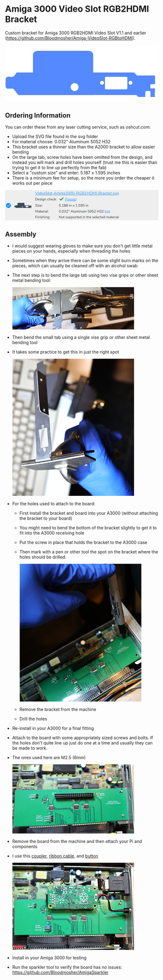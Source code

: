 # Amiga 3000 Video Slot RGB2HDMI Bracket
Custom bracket for Amiga 3000 RGB2HDMI Video Slot V1.1 and earlier (https://github.com/Bloodmosher/Amiga-VideoSlot-RGBtoHDMI).

![](a3k-pic1.png)

## Ordering Information
You can order these from any laser cutting service, such as oshcut.com:
- Upload the SVG file found in the svg folder
- For material choose: 0.032" Aluminum 5052 H32
- This bracket uses a thinner size than the A2000 bracket to allow easier bending
- On the large tab, screw holes have been omitted from the design, and instead you will mark and drill holes yourself (trust me this is easier than trying to get it to line up perfectly from the fab)
- Select a "custom size" and enter: 5.187 x 1.595 inches
- There is a minimum fee for setup, so the more you order the cheaper it works out per piece

![](oshcut-order-info.png)

## Assembly
- I would suggest wearing gloves to make sure you don't get little metal pieces on your hands, especially when threading the holes
- Sometimes when they arrive there can be some slight burn marks on the pieces, which can usually be cleaned off with an alcohol swab

- The next step is to bend the large tab using two vise grips or other sheet metal bending tool:

   ![](vise-grips-bend1.png)


- Then bend the small tab using a single vise grip or other sheet metal bending tool
- It takes some practice to get this in just the right spot

   ![](vise-grips-bend2.png)

- For the holes used to attach to the board:
   - First install the bracket and board into your A3000 (without attaching the bracket to your board)
   - You might need to bend the bottom of the bracket slightly to get it to fit into the A3000 receiving hole
   - Put the screw in place that holds the bracket to the A3000 case
   - Then mark with a pen or other tool the spot on the bracket where the holes should be drilled:


      ![](mark-drill-holes.png)


   - Remove the bracket from the machine
   - Drill the holes


- Re-install in your A3000 for a final fitting
- Attach to the board with some appropriately sized screws and bolts. If the holes don't quite line up just do one at a time and usually they can be made to work.
- The ones used here are M2.5 (6mm)
   
   ![](attach-screws-pic-1.png)

- Remove the board from the machine and then attach your Pi and components
- I use this [coupler](https://www.amazon.com/gp/product/B071LDPR8H), [ribbon cable](https://www.amazon.com/gp/product/B07Z767H2H), and [button](https://www.amazon.com/gp/product/B07RPS2ZY3)
   
   ![](attach-components-pic-1.png)


- Install in your Amiga 3000 for testing
- Run the sparkler tool to verify the board has no issues: https://github.com/Bloodmosher/AmigaSparkler

